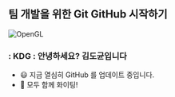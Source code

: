 ## 팀 개발을 위한 Git GitHub 시작하기

![OpenGL](https://img.shields.io/badge/OpenGL-white?logo=OpenGL&style=for-the-badge)

### : KDG : 안녕하세요? 김도균입니다 

- 😃 지금 열심히 GitHub 를 업데이트 중입니다.
- 🙌 모두 함께 화이팅!
